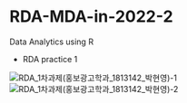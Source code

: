 # RDA-MDA-in-2022-2
Data Analytics using R 

- RDA practice 1

![RDA_1차과제(홍보광고학과_1813142_박현영)-1](https://user-images.githubusercontent.com/111096487/209649056-ec4c4cd5-176c-40fc-b088-4576eef68406.jpg)
![RDA_1차과제(홍보광고학과_1813142_박현영)-2](https://user-images.githubusercontent.com/111096487/209649061-5eae0f01-fa1c-41f8-971c-cb8dcaae9bcc.jpg)


